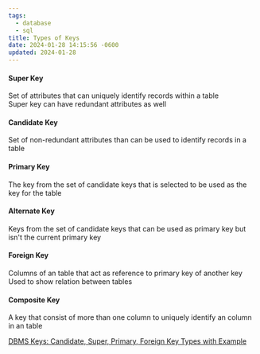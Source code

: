 ```yaml
---
tags:
  - database
  - sql
title: Types of Keys
date: 2024-01-28 14:15:56 -0600
updated: 2024-01-28
---
```


#### Super Key
Set of attributes that can uniquely identify records within a table  
Super key can have redundant attributes as well

#### Candidate Key
Set of non-redundant attributes than can be used to identify records in a table

#### Primary Key
The key from the set of candidate keys that is selected to be used as the key for the table

#### Alternate Key
Keys from the set of candidate keys that can be used as primary key but isn't the current primary key

#### Foreign Key
Columns of an table that act as reference to primary key of another key  
Used to show relation between tables

#### Composite Key
A key that consist of more than one column to uniquely identify an column in an table

[DBMS Keys: Candidate, Super, Primary, Foreign Key Types with Example](https://www.guru99.com/dbms-keys.html)
